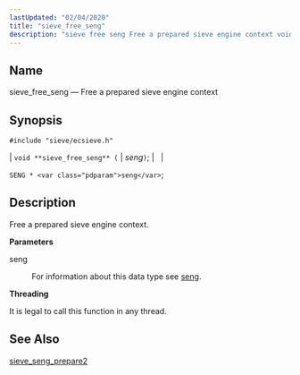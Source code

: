 ```yaml
---
lastUpdated: "02/04/2020"
title: "sieve_free_seng"
description: "sieve free seng Free a prepared sieve engine context void sieve free seng seng SENG seng Free a prepared sieve engine context seng For information about this data type see seng It is legal to call this function in any thread sieve seng prepare 2..."
---
```


<a name="apis.sieve_free_seng"></a> 
## Name

sieve_free_seng — Free a prepared sieve engine context

## Synopsis

`#include "sieve/ecsieve.h"`

| `void **sieve_free_seng** (` | <var class="pdparam">seng</var>`)`; |   |

`SENG * <var class="pdparam">seng</var>`;<a name="idp59957328"></a> 
## Description

Free a prepared sieve engine context.

**<a name="idp59958544"></a> Parameters**

<dl class="variablelist">

<dt>seng</dt>

<dd>

For information about this data type see [seng](/momentum/3/3-api/structs-seng).

</dd>

</dl>

**<a name="idp59962016"></a> Threading**

It is legal to call this function in any thread.

<a name="idp59963120"></a> 
## See Also

[sieve_seng_prepare2](/momentum/3/3-api/apis-sieve-seng-prepare-2)